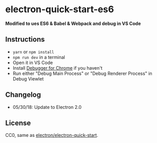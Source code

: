 # electron-quick-start-es6

**Modified to ues ES6 & Babel & Webpack and debug in VS Code**

## Instructions

- `yarn` or `npm install`
- `npm run dev` in a terminal
- Open it in VS Code
- Install [Debugger for Chrome](https://marketplace.visualstudio.com/items/msjsdiag.debugger-for-chrome) if you haven't
- Run either "Debug Main Process" or "Debug Renderer Process" in Debug Viewlet

## Changelog

- 05/30/18: Update to Electron 2.0

## License

CC0, same as [electron/electron-quick-start](https://github.com/electron/electron-quick-start).